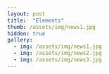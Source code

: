 ```yaml
---
layout: post
title:  "Elements"
thumb: /assets/img/news1.jpg
hidden: true
gallery:
  - img: /assets/img/news1.jpg
  - img: /assets/img/news2.jpg
  - img: /assets/img/news3.jpg
---
```



  